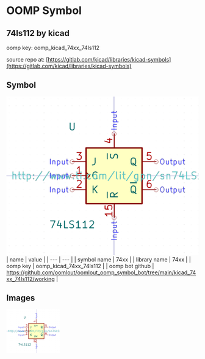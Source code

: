 # OOMP Symbol  
## 74ls112  by kicad  
  
oomp key: oomp_kicad_74xx_74ls112  
  
source repo at: [https://gitlab.com/kicad/libraries/kicad-symbols](https://gitlab.com/kicad/libraries/kicad-symbols)  
## Symbol  
  
[![working.png](working_600.png)](working.png)  
| name | value | 
| --- | --- | 
| symbol name | 74xx | 
| library name | 74xx | 
| oomp key | oomp_kicad_74xx_74ls112 | 
| oomp bot github | https://github.com/oomlout/oomlout_oomp_symbol_bot/tree/main/kicad_74xx_74ls112/working | 
## Images  
  
[![working.png](working_140.png)](working.png)  
